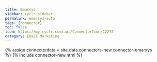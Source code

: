 ```yaml
---
title: Emarsys
sidebar: cyclr_sidebar
permalink: emarsys-auto
tags: [connector]
toc: false
icon: https://my.cyclr.com/api/ConnectorIcon/12272
category: Email Marketing
---
```

{% assign connectordata = site.data.connectors-new.connector-emarsys %}
{% include connector-new.html %}	